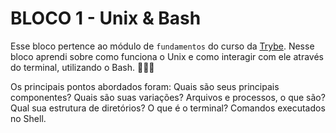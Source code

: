 # BLOCO  1 - Unix & Bash

Esse bloco pertence ao módulo de `fundamentos` do curso da [Trybe](https://www.betrybe.com/). 
Nesse bloco aprendi sobre como funciona o Unix e como interagir com ele através do terminal, utilizando o Bash. 🚀🚀🚀

Os principais pontos abordados foram:
Quais são seus principais componentes?
Quais são suas variações?
Arquivos e processos, o que são?
Qual sua estrutura de diretórios?
O que é o terminal?
Comandos executados no Shell.